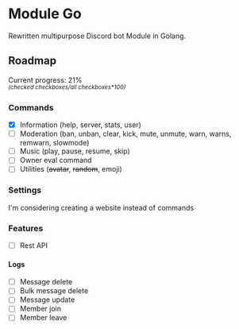 # Module Go

Rewritten multipurpose Discord bot Module in Golang.

## Roadmap

Current progress: 21%<br>
_<sup>(checked checkboxes/all checkboxes*100)</sup>_

### Commands

- [x] Information (help, server, stats, user)
- [ ] Moderation (ban, unban, clear, kick, mute, unmute, warn, warns, remwarn, slowmode)
- [ ] Music (play, pause, resume, skip) 
- [ ] Owner eval command
- [ ] Utilities (~~avatar~~, ~~random~~, emoji)

### Settings

I'm considering creating a website instead of commands

### Features

- [ ] Rest API

#### Logs
- [ ] Message delete
- [ ] Bulk message delete
- [ ] Message update
- [ ] Member join
- [ ] Member leave
